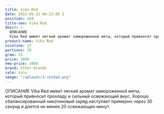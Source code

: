 ```yaml
---
title: Vika Red
date: 2022-05-21 06:23:00 Z
position: 184
title-seo: Vika Red
descr: |-
  ОПИСАНИЕ
  Vika Red имеет легкий аромат замороженной мяты, который привносит прохладу и сильный освежающий вкус. Хорошо сбалансированный никотиновый заряд наступает примерно через 30 секунд и длится не менее 20 освежающих минут.
product-name: Vika Red
nicotine: 22
portions: 20
gram: 13
price: 2800
new-price: 1600
brand: Other brands
sale: sale
image: "/uploads/3-ce19a4.png"
---
```


 ОПИСАНИЕ
Vika Red имеет легкий аромат замороженной мяты, который привносит прохладу и сильный освежающий вкус. Хорошо сбалансированный никотиновый заряд наступает примерно через 30 секунд и длится не менее 20 освежающих минут.